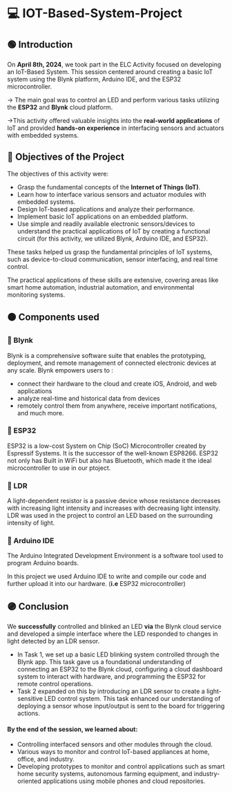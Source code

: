 # :computer: IOT-Based-System-Project
## :green_circle: Introduction
On __April 8th, 2024__, we took part in the ELC Activity focused on developing an IoT-Based System. This session centered around creating a basic IoT system using the Blynk platform, Arduino IDE, and the ESP32 microcontroller.

-> The main goal was to control an LED and perform various tasks utilizing the **ESP32** and **Blynk** cloud platform.

->This activity offered valuable insights into the __real-world applications__ of IoT and provided __hands-on experience__ in interfacing sensors and actuators with embedded systems.

## :large_blue_circle: Objectives of the Project
The objectives of this activity were:
 - Grasp the fundamental concepts of the __Internet of Things (IoT)__.
 - Learn how to interface various sensors and actuator modules with embedded systems.
 - Design IoT-based applications and analyze their performance.
 - Implement basic IoT applications on an embedded platform.
 - Use simple and readily available electronic sensors/devices to understand the practical applications of IoT by creating a functional circuit (for this activity, we utilized Blynk, Arduino IDE, and ESP32).

These tasks helped us grasp the fundamental principles of IoT systems, such as device-to-cloud communication, sensor interfacing, and real time control. 

The practical applications of these skills are extensive, covering areas like smart home automation, industrial automation, and environmental monitoring systems.

## 🟠 Components used
### :small_blue_diamond: Blynk
Blynk is a comprehensive software suite that enables the prototyping, deployment, and remote management of connected electronic devices at any scale.
Blynk empowers users to :
- connect their hardware to the cloud and create iOS, Android, and web applications
- analyze real-time and historical data from devices
- remotely control them from anywhere, receive important notifications, and much more.
### :small_blue_diamond: ESP32
ESP32 is a low-cost System on Chip (SoC) Microcontroller created by Espressif Systems. It is the successor of the well-known ESP8266. ESP32 not only has Built in WiFi but also has Bluetooth, which made it the ideal microcontroller to use in our ptoject.
### :small_blue_diamond: LDR
A light-dependent resistor is a  passive device whose resistance decreases with increasing light intensity and increases with decreasing light intensity. 
LDR was used in the project to control an LED based on the surrounding intensity of light.
### :small_blue_diamond: Arduino IDE
The Arduino Integrated Development Environment is a software tool used to program Arduino boards.

In this project we used Arduino IDE to write and compile our code and further upload it into our hardware. (__i.e__ ESP32 microcontroller)

## :purple_circle: Conclusion
We __successfully__ controlled and blinked an LED __via__ the Blynk cloud service and developed a simple interface where the LED responded to changes in light detected by an LDR sensor.

* In Task 1, we set up a basic LED blinking system controlled through the Blynk app. This task gave us a foundational understanding of connecting an ESP32 to the Blynk cloud, configuring a cloud dashboard system to interact with hardware, and programming the ESP32 for remote control operations.
* Task 2 expanded on this by introducing an LDR sensor to create a light-sensitive LED control system. This task enhanced our understanding of deploying a sensor whose input/output is sent to the board for triggering actions.

#### By the end of the session, we learned about:
 - Controlling interfaced sensors and other modules through the cloud.
 - Various ways to monitor and control IoT-based appliances at home, office, and industry.
 - Developing prototypes to monitor and control applications such as smart home security systems,
 autonomous farming equipment, and industry-oriented applications using mobile phones and cloud repositories.

